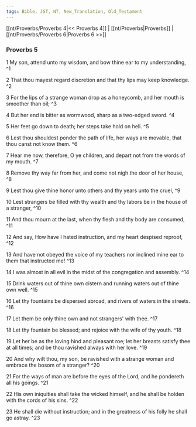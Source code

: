 ```yaml
---
tags: Bible, JST, NT, New_Translation, Old_Testament
---
```


[[nt/Proverbs/Proverbs 4|<< Proverbs 4]] | [[nt/Proverbs|Proverbs]] | [[nt/Proverbs/Proverbs 6|Proverbs 6 >>]]

### Proverbs 5

1 My son, attend unto my wisdom, and bow thine ear to my understanding,  ^1

2 That thou mayest regard discretion and that thy lips may keep knowledge.  ^2

3 For the lips of a strange woman drop as a honeycomb, and her mouth is smoother than oil;  ^3

4 But her end is bitter as wormwood, sharp as a two-edged sword.  ^4

5 Her feet go down to death; her steps take hold on hell.  ^5

6 Lest thou shouldest ponder the path of life, her ways are movable, that thou canst not know them.  ^6

7 Hear me now, therefore, O ye children, and depart not from the words of my mouth.  ^7

8 Remove thy way far from her, and come not nigh the door of her house,  ^8

9 Lest thou give thine honor unto others and thy years unto the cruel,  ^9

10 Lest strangers be filled with thy wealth and thy labors be in the house of a stranger,  ^10

11 And thou mourn at the last, when thy flesh and thy body are consumed,  ^11

12 And say, How have I hated instruction, and my heart despised reproof,  ^12

13 And have not obeyed the voice of my teachers nor inclined mine ear to them that instructed me!  ^13

14 I was almost in all evil in the midst of the congregation and assembly.  ^14

15 Drink waters out of thine own cistern and running waters out of thine own well.  ^15

16 Let thy fountains be dispersed abroad, and rivers of waters in the streets.  ^16

17 Let them be only thine own and not strangers\' with thee.  ^17

18 Let thy fountain be blessed; and rejoice with the wife of thy youth.  ^18

19 Let her be as the loving hind and pleasant roe; let her breasts satisfy thee at all times; and be thou ravished always with her love.  ^19

20 And why wilt thou, my son, be ravished with a strange woman and embrace the bosom of a stranger?  ^20

21 For the ways of man are before the eyes of the Lord, and he pondereth all his goings.  ^21

22 His own iniquities shall take the wicked himself, and he shall be holden with the cords of his sins.  ^22

23 He shall die without instruction; and in the greatness of his folly he shall go astray.  ^23

 
